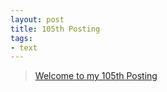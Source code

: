 ```yaml
---
layout: post
title: 105th Posting
tags: 
- text
---
```


> [Welcome to my 105th Posting](https://janghan-kor.tistory.com/526)
